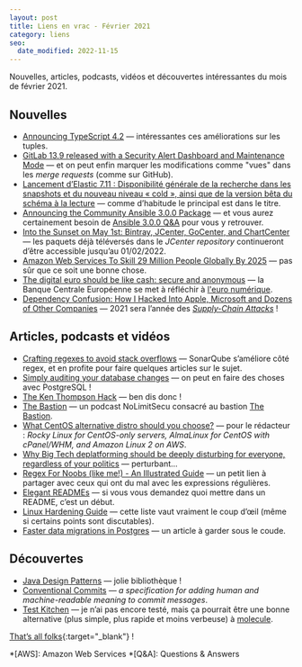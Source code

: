 ```yaml
---
layout: post
title: Liens en vrac - Février 2021
category: liens
seo:
  date_modified: 2022-11-15
---
```


Nouvelles, articles, podcasts, vidéos et découvertes intéressantes du mois de février 2021.

## Nouvelles

- [Announcing TypeScript 4.2](https://devblogs.microsoft.com/typescript/announcing-typescript-4-2/)
  — intéressantes ces améliorations sur les tuples.
- [GitLab 13.9 released with a Security Alert Dashboard and Maintenance Mode](https://about.gitlab.com/releases/2021/02/22/gitlab-13-9-released/)
  — et on peut enfin marquer les modifications comme "vues" dans les _merge requests_ (comme sur GitHub).
- [Lancement d’Elastic 7.11 : Disponibilité générale de la recherche dans les snapshots et du nouveau niveau « cold », ainsi que de la version bêta du schéma à la lecture](https://www.elastic.co/fr/blog/whats-new-elastic-7-11-0-searchable-snapshots-schema-on-read)
  — comme d’habitude le principal est dans le titre.
- [Announcing the Community Ansible 3.0.0 Package](https://www.ansible.com/blog/announcing-the-community-ansible-3.0.0-package)
  — et vous aurez certainement besoin de [Ansible 3.0.0 Q&A](https://www.ansible.com/blog/ansible-3.0.0-qa) pour vous y
  retrouver.
- [Into the Sunset on May 1st: Bintray, JCenter, GoCenter, and ChartCenter](https://jfrog.com/blog/into-the-sunset-bintray-jcenter-gocenter-and-chartcenter/)
  — les paquets déjà téléversés dans le _JCenter repository_ continueront d’être accessible jusqu’au 01/02/2022.
- [Amazon Web Services To Skill 29 Million People Globally By 2025](https://www.newsgram.com/amazon-web-service-to-skill-29-million-people-globally-by-2025/amp/)
  — pas sûr que ce soit une bonne chose.
- [The digital euro should be like cash: secure and anonymous](https://www.ebicsblog.com/2021/02/the-digital-euro-should-be-like-cash.html)
  — la Banque Centrale Européenne se met à réfléchir
  à [l'euro numérique](https://www.ecb.europa.eu/euro/digital_euro/html/index.fr.html).
- [Dependency Confusion: How I Hacked Into Apple, Microsoft and Dozens of Other Companies](https://medium.com/@alex.birsan/dependency-confusion-4a5d60fec610)
  — 2021 sera l’année des [_Supply-Chain Attacks_](https://en.wikipedia.org/wiki/Supply_chain_attack) !

## Articles, podcasts et vidéos

- [Crafting regexes to avoid stack overflows](https://blog.sonarsource.com/crafting-regexes-to-avoid-stack-overflows)
  — SonarQube s’améliore côté regex, et en profite pour faire quelques articles sur le sujet.
- [Simply auditing your database changes](https://mydbanotebook.org/post/auditing/)
  — on peut en faire des choses avec PostgreSQL !
- [The Ken Thompson Hack](https://wiki.c2.com/?TheKenThompsonHack)
  — ben dis donc !
- [The Bastion](https://www.nolimitsecu.fr/the-bastion/)
  — un podcast NoLimitSecu consacré au bastion [The Bastion](https://github.com/ovh/the-bastion).
- [What CentOS alternative distro should you choose?](https://haydenjames.io/what-centos-alternative-distro-should-you-choose/)
  — pour le rédacteur : _Rocky Linux for CentOS-only servers, AlmaLinux for CentOS with cPanel/WHM, and Amazon Linux 2
  on AWS_.
- [Why Big Tech deplatforming should be deeply disturbing for everyone, regardless of your politics](https://protonmail.com/blog/big-tech-deplatform-antitrust/)
  — perturbant…
- [Regex For Noobs (like me!) - An Illustrated Guide](https://www.janmeppe.com/blog/regex-for-noobs/)
  — un petit lien à partager avec ceux qui ont du mal avec les expressions régulières.
- [Elegant READMEs](https://www.yegor256.com/2019/04/23/elegant-readme.html)
  — si vous vous demandez quoi mettre dans un README, c’est un début.
- [Linux Hardening Guide](https://madaidans-insecurities.github.io/guides/linux-hardening.html)
  — cette liste vaut vraiment le coup d’œil (même si certains points sont discutables).
- [Faster data migrations in Postgres](https://www.citusdata.com/blog/2021/02/20/faster-data-migrations-in-postgres/)
  — un article à garder sous le coude.

## Découvertes

- [Java Design Patterns](https://java-design-patterns.com/patterns/)
  — jolie bibliothèque !
- [Conventional Commits](https://www.conventionalcommits.org/en/v1.0.0/)
  — _a specification for adding human and machine-readable meaning to commit messages_.
- [Test Kitchen](https://kitchen.ci/)
  — je n’ai pas encore testé, mais ça pourrait être une bonne alternative (plus simple, plus rapide et moins verbeuse) à
  [molecule](https://github.com/ansible-community/molecule).

[That’s all folks](https://www.youtube.com/watch?v=BpK2rv_JTLE "Watcha - Sam"){:target="_blank"} !

<!-- prettier-ignore-start -->
*[AWS]: Amazon Web Services
*[Q&A]: Questions & Answers
<!-- prettier-ignore-end -->
